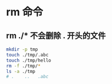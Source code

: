# rm 命令

## rm ./* 不会删除 . 开头的文件

```sh
mkdir -p tmp
touch ./tmp/.abc
touch ./tmp/hello
rm -f ./tmp/*
ls -a ./tmp
# .    ..   .abc
```
